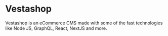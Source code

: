  # Vestashop
 
 Vestashop is an eCommerce CMS made with some of the fast technologies like Node JS, GraphQL, React, NextJS and more.